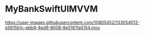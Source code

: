 # MyBankSwiftUIMVVM


https://user-images.githubusercontent.com/10805452/133054012-e5615b1c-ebb9-4ed9-8008-8e51611a5154.mov

